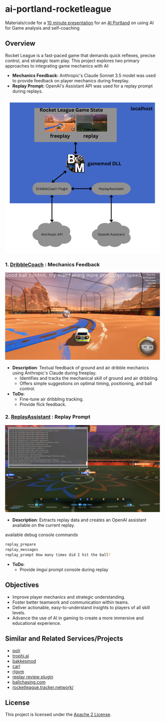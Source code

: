# ai-portland-rocketleague
Materials/code for a [10 minute presentation](https://www.meetup.com/ai-portland/events/303283141/?eventOrigin=group_upcoming_events) for an [AI Portland](https://creators.spotify.com/pod/show/superchargedbyai/) on using AI for Game analysis and self-coaching


## Overview

Rocket League is a fast-paced game that demands quick reflexes, precise control, and strategic team play. This project explores two primary approaches to integrating game mechanics with AI:

* **Mechanics Feedback:** Anthropic's Claude Sonnet 3.5 model was used to provide feedback on player mechanics during freeplay.
* **Replay Prompt:** OpenAI's Assistant API was used for a replay prompt during replays.

![Overview](SolutionOverview.png)

### 1. [DribbleCoach](./DribbleCoach/README.md) **: Mechanics Feedback**
![DribbleCoach.png](DribbleCoach.png)
   - **Description**:  Textual feedback of ground and air dribble mechanics using Anthropic's Claude during freeplay.
     - Identifies and tracks the mechanical skill of ground and air dribbling.
     - Offers simple suggestions on optimal timing, positioning, and ball control.
   - **ToDo**:
     - Fine-tune air dribbling tracking.
     - Provide flick feedback.

### 2. [ReplayAssistant](./ReplayAssistant/README.md) **: Replay Prompt**
![ReplayAssistantPrepare.png](ReplayAssistantPrepare.png)
   - **Description**: Extracts replay data and creates an OpenAI assistant available on the current replay.

available debug console commands
```bash
replay_prepare
replay_messages
replay_prompt How many times did I hit the ball?
```
   - **ToDo**:
     - Provide imgui prompt console during replay

## Objectives

- Improve player mechanics and strategic understanding.
- Foster better teamwork and communication within teams.
- Deliver actionable, easy-to-understand insights to players of all skill levels.
- Advance the use of AI in gaming to create a more immersive and educational experience.

## Similar and Related Services/Projects
* [polr](https://rldatacoach.com/polr-rocket-league-ai-coach/)
* [trophi.ai](https://www.trophi.ai/rocket-league)
* [bakkesmod](https://bakkesmod.com/)
* [carl](https://lndrlndr.github.io/)
* [rlgym](https://rlgym.org/)
* [replay review plugin](https://bakkesplugins.com/plugins/view/173)
* [ballchasing.com](https://ballchasing.com/)
* [rocketleague.tracker.network/](https://rocketleague.tracker.network/)

## License

This project is licensed under the [Apache 2 License](LICENSE).

